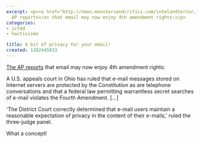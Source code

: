 ```yaml
---
excerpt: <p><a href="http://news.monstersandcritics.com/intelandterror/article_1320410.php/The_privacy_of_Internet_e-mail">The
  AP reports</a> that email may now enjoy 4th amendment rights:</p>
categories:
- ict4d
- hactivismo

title: A bit of privacy for your email!
created: 1182445833
---
```

<p><a href="http://news.monstersandcritics.com/intelandterror/article_1320410.php/The_privacy_of_Internet_e-mail">The AP reports</a> that email may now enjoy 4th amendment rights:</p>

A U.S. appeals court in Ohio has ruled that e-mail messages stored on Internet servers are protected by the Constitution as are telephone conversations and that a federal law permitting warrantless secret searches of e-mail violates the Fourth Amendment. [...]

<p>'The District Court correctly determined that e-mail users maintain a reasonable expectation of privacy in the content of their e-mails,' ruled the three-judge panel.</p>

<p>What a concept!</p>
